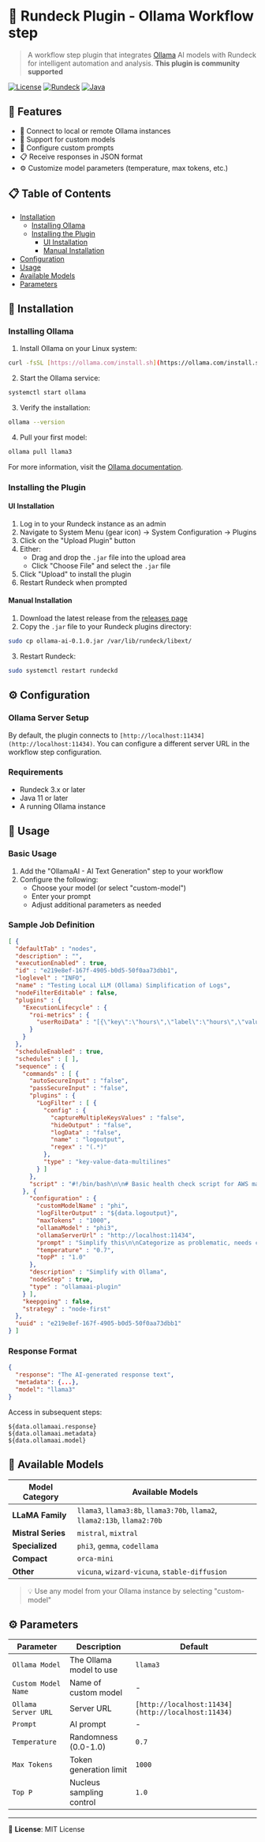 # 🤖 Rundeck Plugin - Ollama Workflow step

> A workflow step plugin that integrates [Ollama](https://ollama.ai) AI models with Rundeck for intelligent automation and analysis. **This plugin is community supported**

[![License](https://img.shields.io/badge/License-MIT-blue.svg)](LICENSE)
[![Rundeck](https://img.shields.io/badge/Rundeck-3.x+-orange.svg)](https://www.rundeck.com/)
[![Java](https://img.shields.io/badge/Java-11+-green.svg)](https://www.java.com/)

## 🌟 Features

* 🔌 Connect to local or remote Ollama instances
* 🤖 Support for custom models
* 💬 Configure custom prompts
* 📋 Receive responses in JSON format
* ⚙️ Customize model parameters (temperature, max tokens, etc.)

## 📋 Table of Contents

* [Installation](#-installation)
    * [Installing Ollama](#installing-ollama)
    * [Installing the Plugin](#installing-the-plugin)
        * [UI Installation](#ui-installation)
        * [Manual Installation](#manual-installation)
* [Configuration](#-configuration)
* [Usage](#-usage)
* [Available Models](#-available-models)
* [Parameters](#-parameters)

## 🔧 Installation

### Installing Ollama

1. Install Ollama on your Linux system:

``` bash
curl -fsSL [https://ollama.com/install.sh](https://ollama.com/install.sh) | sh
```

2. Start the Ollama service:

``` bash
systemctl start ollama
```

3. Verify the installation:

``` bash
ollama --version
```

4. Pull your first model:

``` bash
ollama pull llama3
```

For more information, visit the [Ollama documentation](https://github.com/ollama/ollama).

### Installing the Plugin

#### UI Installation

1. Log in to your Rundeck instance as an admin
2. Navigate to System Menu (gear icon) → System Configuration → Plugins
3. Click on the "Upload Plugin" button
4. Either:
    * Drag and drop the `.jar` file into the upload area
    * Click "Choose File" and select the `.jar` file
5. Click "Upload" to install the plugin
6. Restart Rundeck when prompted

#### Manual Installation

1. Download the latest release from the [releases page](https://github.com/yourusername/rundeck-ollama-plugin/releases)
2. Copy the `.jar` file to your Rundeck plugins directory:

``` bash
sudo cp ollama-ai-0.1.0.jar /var/lib/rundeck/libext/
```

3. Restart Rundeck:

``` bash
sudo systemctl restart rundeckd
```

## ⚙️ Configuration

### Ollama Server Setup

By default, the plugin connects to `[http://localhost:11434](http://localhost:11434)`. You can configure a different server URL in the workflow step configuration.

### Requirements

* Rundeck 3.x or later
* Java 11 or later
* A running Ollama instance

## 🚀 Usage

### Basic Usage

1. Add the "OllamaAI - AI Text Generation" step to your workflow
2. Configure the following:
    * Choose your model (or select "custom-model")
    * Enter your prompt
    * Adjust additional parameters as needed

### Sample Job Definition

``` json
[ {
  "defaultTab" : "nodes",
  "description" : "",
  "executionEnabled" : true,
  "id" : "e219e8ef-167f-4905-b0d5-50f0aa73dbb1",
  "loglevel" : "INFO",
  "name" : "Testing Local LLM (Ollama) Simplification of Logs",
  "nodeFilterEditable" : false,
  "plugins" : {
    "ExecutionLifecycle" : {
      "roi-metrics" : {
        "userRoiData" : "[{\"key\":\"hours\",\"label\":\"hours\",\"value\":\"0.75\",\"desc\":\"hours saved (Field key: hours)\"}]"
      }
    }
  },
  "scheduleEnabled" : true,
  "schedules" : [ ],
  "sequence" : {
    "commands" : [ {
      "autoSecureInput" : "false",
      "passSecureInput" : "false",
      "plugins" : {
        "LogFilter" : [ {
          "config" : {
            "captureMultipleKeysValues" : "false",
            "hideOutput" : "false",
            "logData" : "false",
            "name" : "logoutput",
            "regex" : "(.*)"
          },
          "type" : "key-value-data-multilines"
        } ]
      },
      "script" : "#!/bin/bash\n\n# Basic health check script for AWS machine\n# Save this as health_check.sh and make it executable with: chmod +x health_check.sh\n\nLOG_FILE=\"system_health.log\"\nDATE=$(date '+%Y-%m-%d %H:%M:%S')\nHOSTNAME=$(hostname)\nIP_ADDRESS=$(hostname -I | awk '{print $1}')\n\necho \"==================================================\" >> $LOG_FILE\necho \"System Health Check: $DATE\" >> $LOG_FILE\necho \"Hostname: $HOSTNAME\" >> $LOG_FILE\necho \"IP Address: $IP_ADDRESS\" >> $LOG_FILE\necho \"==================================================\" >> $LOG_FILE\n\n# Check uptime\necho -e \"\\n--- System Uptime ---\" >> $LOG_FILE\nuptime >> $LOG_FILE\n\n# Check memory usage\necho -e \"\\n--- Memory Usage ---\" >> $LOG_FILE\nfree -h >> $LOG_FILE\n\n# Check disk usage\necho -e \"\\n--- Disk Usage ---\" >> $LOG_FILE\ndf -h | grep -v \"tmpfs\" >> $LOG_FILE\n\n# Check CPU load\necho -e \"\\n--- CPU Load ---\" >> $LOG_FILE\ntop -bn1 | head -n 20 >> $LOG_FILE\n\n# Check for high CPU processes\necho -e \"\\n--- Top 5 CPU-consuming processes ---\" >> $LOG_FILE\nps aux --sort=-%cpu | head -n 6 >> $LOG_FILE\n\n# Check for high memory processes\necho -e \"\\n--- Top 5 Memory-consuming processes ---\" >> $LOG_FILE\nps aux --sort=-%mem | head -n 6 >> $LOG_FILE\n\n# Check network connections\necho -e \"\\n--- Active Network Connections ---\" >> $LOG_FILE\nnetstat -tuln | head -n 20 >> $LOG_FILE\n"
    }, {
      "configuration" : {
        "customModelName" : "phi",
        "logFilterOutput" : "${data.logoutput}",
        "maxTokens" : "1000",
        "ollamaModel" : "phi3",
        "ollamaServerUrl" : "http://localhost:11434",
        "prompt" : "Simplify this\n\nCategorize as problematic, needs configuration or running well. Use emojis\n\nif something is wrong, please highlight resolution steps",
        "temperature" : "0.7",
        "topP" : "1.0"
      },
      "description" : "Simplify with Ollama",
      "nodeStep" : true,
      "type" : "ollamaai-plugin"
    } ],
    "keepgoing" : false,
    "strategy" : "node-first"
  },
  "uuid" : "e219e8ef-167f-4905-b0d5-50f0aa73dbb1"
} ]
```

### Response Format

``` json
{
  "response": "The AI-generated response text",
  "metadata": {...},
  "model": "llama3"
}
```

Access in subsequent steps:

```
${data.ollamaai.response}
${data.ollamaai.metadata}
${data.ollamaai.model}
```

## 🤖 Available Models

| Model Category | Available Models |
| -------------- | ---------------- |
| **LLaMA Family** | `llama3`, `llama3:8b`, `llama3:70b`, `llama2`, `llama2:13b`, `llama2:70b` |
| **Mistral Series** | `mistral`, `mixtral` |
| **Specialized** | `phi3`, `gemma`, `codellama` |
| **Compact** | `orca-mini` |
| **Other** | `vicuna`, `wizard-vicuna`, `stable-diffusion` |

> 💡 Use any model from your Ollama instance by selecting "custom-model"

## ⚙️ Parameters

| Parameter | Description | Default |
| --------- | ----------- | ------- |
| `Ollama Model` | The Ollama model to use | `llama3` |
| `Custom Model Name` | Name of custom model | - |
| `Ollama Server URL` | Server URL | `[http://localhost:11434](http://localhost:11434)` |
| `Prompt` | AI prompt | - |
| `Temperature` | Randomness (0.0-1.0) | `0.7` |
| `Max Tokens` | Token generation limit | `1000` |
| `Top P` | Nucleus sampling control | `1.0` |

- - -

📝 **License**: MIT License
